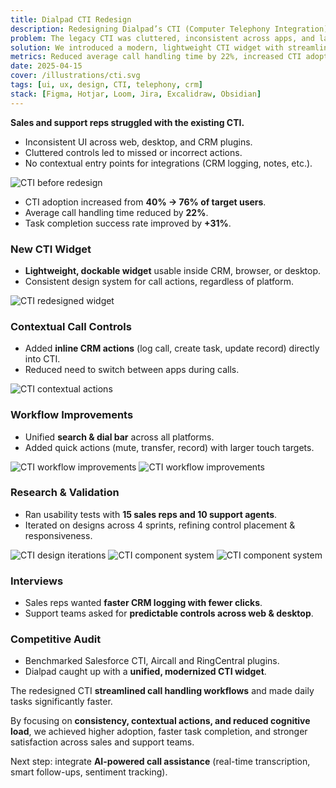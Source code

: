 ```yaml
---
title: Dialpad CTI Redesign
description: Redesigning Dialpad’s CTI (Computer Telephony Integration) experience to improve usability, reduce workflow friction, and make calling tools more intuitive for sales and support teams.
problem: The legacy CTI was cluttered, inconsistent across apps, and lacked contextual actions, slowing down call handling and reducing adoption by sales/support teams.
solution: We introduced a modern, lightweight CTI widget with streamlined call controls, contextual CRM actions, and a scalable component system.
metrics: Reduced average call handling time by 22%, increased CTI adoption from 40% → 76% of target users, and improved task completion success rate by +31% in usability tests.
date: 2025-04-15
cover: /illustrations/cti.svg
tags: [ui, ux, design, CTI, telephony, crm]
stack: [Figma, Hotjar, Loom, Jira, Excalidraw, Obsidian]
---
```


<SectionHeader title="" highlight="Problem" subtitle="">

</SectionHeader>

<div class="flex flex-col">

**Sales and support reps struggled with the existing CTI.**  

* Inconsistent UI across web, desktop, and CRM plugins.  
* Cluttered controls led to missed or incorrect actions.  
* No contextual entry points for integrations (CRM logging, notes, etc.).  

<img src="/case-studies/dialpad-cti/cti-before.png" alt="CTI before redesign" class="rounded-lg"/>

</div>

<SectionHeader title="" highlight="Results" subtitle="">

</SectionHeader>

<div class="flex flex-col gap-4">

* CTI adoption increased from **40% → 76% of target users**.  
* Average call handling time reduced by **22%**.  
* Task completion success rate improved by **+31%**.  

### New CTI Widget
* **Lightweight, dockable widget** usable inside CRM, browser, or desktop.  
* Consistent design system for call actions, regardless of platform.  

<img src="/case-studies/dialpad-cti/cti-incoming-call.png" alt="CTI redesigned widget" class="mb-6 rounded-lg"/>

### Contextual Call Controls
* Added **inline CRM actions** (log call, create task, update record) directly into CTI.  
* Reduced need to switch between apps during calls.  

<img src="/case-studies/dialpad-cti/cti-log-call.png" alt="CTI contextual actions" class="mb-6"/>

### Workflow Improvements
* Unified **search & dial bar** across all platforms.  
* Added quick actions (mute, transfer, record) with larger touch targets.  

<img src="/case-studies/dialpad-cti/cti-numpad.png" alt="CTI workflow improvements" class="mb-6 rounded-lg"/>

<img src="/case-studies/dialpad-cti/cti-sf-1.png" alt="CTI workflow improvements" class="mb-6 rounded-lg"/>

### Research & Validation
* Ran usability tests with **15 sales reps and 10 support agents**.  
* Iterated on designs across 4 sprints, refining control placement & responsiveness.  

</div>

<SectionHeader title="" highlight="Process" subtitle="">

</SectionHeader>

<div class="flex flex-col gap-4">

<img src="/case-studies/dialpad-cti/cti-ideation-1.png" alt="CTI design iterations" class="mb-4 rounded-lg"/>

<img src="/case-studies/dialpad-cti/cti-ideation-2.png" alt="CTI component system" class="mb-4 rounded-lg"/>

<img src="/case-studies/dialpad-cti/cti-ideation-3.png" alt="CTI component system" class="mb-4 rounded-lg"/>

### Interviews
* Sales reps wanted **faster CRM logging with fewer clicks**.  
* Support teams asked for **predictable controls across web & desktop**.  

### Competitive Audit
* Benchmarked Salesforce CTI, Aircall and RingCentral plugins.  
* Dialpad caught up with a **unified, modernized CTI widget**.  

</div>

<SectionHeader title="" highlight="Conclusion" subtitle="">

</SectionHeader>

<div class="flex flex-col gap-4 mb-4">

The redesigned CTI **streamlined call handling workflows** and made daily tasks significantly faster.  

By focusing on **consistency, contextual actions, and reduced cognitive load**, we achieved higher adoption, faster task completion, and stronger satisfaction across sales and support teams.  

Next step: integrate **AI-powered call assistance** (real-time transcription, smart follow-ups, sentiment tracking).  

</div>

<SectionHeader title="" highlight="" subtitle="Thank you ❤"> 

</SectionHeader>
